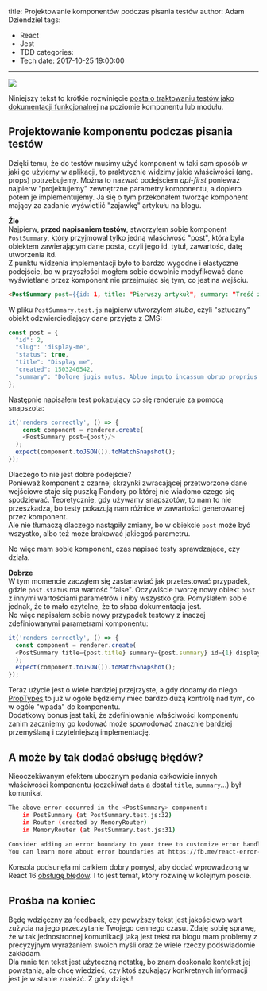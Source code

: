 title: Projektowanie komponentów podczas pisania testów
author: Adam Dziendziel
tags:
  - React
  - Jest
  - TDD
categories:
  - Tech
date: 2017-10-25 19:00:00
---
![](/images/unit-tests-spec-intro.jpeg)

Niniejszy tekst to krótkie rozwinięcie [posta o traktowaniu testów jako dokumentacji funkcjonalnej](/Testy-jednostkowe-jako-dokumentacja) na poziomie komponentu lub modułu.


## Projektowanie komponentu podczas pisania testów
Dzięki temu, że do testów musimy użyć komponent w taki sam sposób w jaki go użyjemy w aplikacji, to praktycznie widzimy jakie właściwości (ang. props) potrzebujemy. Można to nazwać podejściem _api-first_ ponieważ najpierw "projektujemy" zewnętrzne parametry komponentu, a dopiero potem je implementujemy.
Ja się o tym przekonałem tworząc komponent mający za zadanie wyświetlić "zajawkę" artykułu na blogu.

__Źle__    
Najpierw, __przed napisaniem testów__, stworzyłem sobie komponent `PostSummary`, który przyjmował tylko jedną właściwość "post", która była obiektem zawierającym dane posta, czyli jego id, tytuł, zawartość, datę utworzenia itd.   
Z punktu widzenia implementacji było to bardzo wygodne i elastyczne podejście, bo w przyszłości mogłem sobie dowolnie modyfikować dane wyświetlane przez komponent nie przejmując się tym, co jest na wejściu.

```html
<PostSummary post={{id: 1, title: "Pierwszy artykuł", summary: "Treść zajawki artykułu"}} />
```

W pliku `PostSummary.test.js` najpierw utworzylem _stuba_, czyli "sztuczny" obiekt odzwierciedlający dane przyjęte z CMS:
```js
const post = {
  "id": 2,
  "slug": 'display-me',
  "status": true,
  "title": "Display me",
  "created": 1503246542,
  "summary": "Dolore jugis nutus. Abluo imputo incassum obruo proprius roto saepius utrum voco volutpat. Blandit damnum eligo ibidem. Abbas tum ut. Adipiscing euismod gravis ideo probo proprius. Aptent euismod luctus nunc wisi ymo. Autem decet macto melior neque proprius refero valde. Antehabeo consectetuer eligo paratus patria ratis tum vindico vulputate."
};
```
Następnie napisałem test pokazujący co się renderuje za pomocą snapszota:
```js
it('renders correctly', () => {
    const component = renderer.create(
    <PostSummary post={post}/>
  );
  expect(component.toJSON()).toMatchSnapshot();
});
```

Dlaczego to nie jest dobre podejście?   
Ponieważ komponent z czarnej skrzynki zwracającej przetworzone dane wejściowe staje się puszką Pandory po której nie wiadomo czego się spodziewać. Teoretycznie, gdy używamy snapszotów, to nam to nie przeszkadza, bo testy pokazują nam różnice w zawartości generowanej przez komponent.    
Ale nie tłumaczą dlaczego nastąpiły zmiany, bo w obiekcie `post` może być wszystko, albo też może brakować jakiegoś parametru.

No więc mam sobie komponent, czas napisać testy sprawdzające, czy działa.

__Dobrze__    
W tym momencie zacząłem się zastanawiać jak przetestować przypadek, gdzie `post.status` ma wartość "false". Oczywiście tworzę nowy obiekt `post` z innymi wartościami parametrów i niby wszystko gra. Pomyślałem sobie jednak, że to mało czytelne, że to słaba dokumentacja jest.   
No więc napisałem sobie nowy przypadek testowy z inaczej zdefiniowanymi parametrami komponentu:
```js
it('renders correctly', () => {
  const component = renderer.create(
  <PostSummary title={post.title} summary={post.summary} id={1} display={false}/>
  );
  expect(component.toJSON()).toMatchSnapshot();
});
```
Teraz użycie <PostSummary /> jest o wiele bardziej przejrzyste, a gdy dodamy do niego [PropTypes](https://reactjs.org/docs/typechecking-with-proptypes.html) to już w ogóle będziemy mieć bardzo dużą kontrolę nad tym, co w ogóle "wpada" do komponentu.   
Dodatkowy bonus jest taki, że zdefiniowanie właściwości komponentu zanim zaczniemy go kodować może spowodować znacznie bardziej przemyślaną i czytelniejszą implementację.

## A może by tak dodać obsługę błędów?
Nieoczekiwanym efektem ubocznym podania całkowicie innych właściwości komponentu (oczekiwał `data` a dostał `title`, `summary`...) był komunikat

```bash
The above error occurred in the <PostSummary> component:
    in PostSummary (at PostSummary.test.js:32)
    in Router (created by MemoryRouter)
    in MemoryRouter (at PostSummary.test.js:31)
    
Consider adding an error boundary to your tree to customize error handling behavior.
You can learn more about error boundaries at https://fb.me/react-error-boundaries.
```
Konsola podsunęła mi całkiem dobry pomysł, aby dodać wprowadzoną w React 16 [obsługę błędów](https://reactjs.org/blog/2017/07/26/error-handling-in-react-16.html). I to jest temat, który rozwinę w kolejnym poście.

## Prośba na koniec
Będę wdzięczny za feedback, czy powyższy tekst jest jakościowo wart zużycia na jego przeczytanie Twojego cennego czasu. Zdaję sobię sprawę, że w tak jednostronnej komunikacji jaką jest tekst na blogu mam problemy z precyzyjnym wyrażaniem swoich myśli oraz że wiele rzeczy podświadomie zakładam.   
Dla mnie ten tekst jest użyteczną notatką, bo znam doskonale kontekst jej powstania, ale chcę wiedzieć, czy ktoś szukający konkretnych informacji jest je w stanie znaleźć.
Z góry dzięki!

